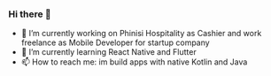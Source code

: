 ### Hi there 👋



- 🔭 I’m currently working on Phinisi Hospitality as Cashier and work freelance as Mobile Developer for startup company
- 🌱 I’m currently learning React Native and Flutter
- 📫 How to reach me: im build apps with native Kotlin and Java


